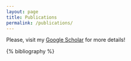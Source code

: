 ```yaml
---
layout: page
title: Publications
permalink: /publications/
---
```


<p> 
Please, visit my  
<a style="" href="https://scholar.google.com/citations?user=mmi2vtcAAAAJ&hl=en">Google Scholar</a>  
for more details!
</p>

{% bibliography %}